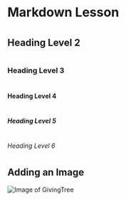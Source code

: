 # <h1> Markdown Lesson

# <h2> Heading Level 2

# <h3> Heading Level 3

# <h4> Heading Level 4

# <h5> Heading Level 5

# <h6> Heading Level 6

# <h2> Adding an Image

![Image of GivingTree](https://drive.google.com/file/d/14kuadXY2Z6Eed-vrrQuyYdjm3gjFGJ4P/view?usp=sharing)
